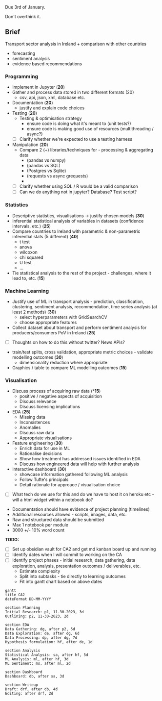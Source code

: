 Due 3rd of January.

Don't overthink it.

## Brief
Transport sector analysis in Ireland + comparison with other countries

- forecasting
- sentiment analysis
- evidence based recommendations

### Programming

- Implement in Jupyter (**20**)
- Gather and process data stored in two different formats (20)
	- csv, api, json, xml, database etc.
- Documentation (**20**)
	- justify and explain code choices
- Testing (**20**)
	- Testing & optimisation strategy 
		- ensure code is doing what it's meant to (unit tests?)
		- ensure code is making good use of resources (multithreading / async?)
  - [ ] Clarify whether we're expected to use a testing harness
- Manipulation (**20**)
	- Compare 2 (+) libraries/techniques for  - processing & aggregating data 
		- (pandas vs numpy) 
		- (pandas vs SQL)
		- (Postgres vs Sqlite)
		- (requests vs async grequests)
		- 
  - [ ] Clarify whether using SQL / R would be a valid comparison
  - [ ] Can we do anything not in jupyter? Database? Test script?
### Statistics

- Descriptive statistics, visualisations -> justify chosen models (**30**)
- Inferential statistical analysis of variables in datasets (confidence intervals, etc.) (**25**)
- Compare countries to Ireland with parametric & non-parametric inferential stats (5 different) (**40**)
	- t test
	- anova
	- wilcoxon
	- chi squared
	- U test
	- ...
 - Tie statistical analysis to the rest of the project - challenges, where it lead to, etc. (**15**)

### Machine Learning
- Justify use of ML in transport analysis - prediction, classification, clustering, sentiment analysis, recommendation, time series analysis (at least 2 methods) (**30**)
	- select hyperparameters with GridSearchCV
	- choose appropriate features
- Collect dataset about transport and perform sentiment analysis for producers/consumers PoV in Ireland (**25**)
- [ ] Thoughts on how to do this without twitter? News APIs?
- train/test splits, cross validation, appropriate metric choices -  validate modelling outcomes (**30**)
	- dimensionality reduction where appropriate
 - Graphics / table to compare ML modelling outcomes (**15**)

### Visualisation
- Discuss process of acquiring raw data (***15**)
	- positive / negative aspects of acquisition
	- Discuss relevance
	- Discuss licensing implications
- EDA (**25**)
	- Missing data
	- Inconsistences
	- Anomalies
	- Discuss raw data 
	- Appropriate visualisations
- Feature engineering (**30**)
	- Enrich data for use in ML
	- Rationalise decisions
	- Show how treatment has addressed issues identified in EDA
	- Discuss how engineered data will help with further analysis
- Interactive dashboard (**30**)
	- showcase information gathered following ML analysis
	- Follow Tufte's principals
	- Detail rationale for approace / visualisation choice
 - [ ] What tech do we use for this and do we have to host it on heroku etc - will a html widget within a notebook do?

- Documentation should have evidence of project planning (timelines)
- Additional resources allowed - scripts, images, data, etc.
- Raw and structured data should be submitted 
- Max 1 notebook per module
- 3000 +/- 10% word count


 __TODO:__ 
 - [ ] Set up obsidian vault for CA2 and get md kanban board up and running
 - [ ] Identify dates when I will commit to working on the CA
 - [ ] Identify project phases - initial research, data gathering, data exploration, analysis, presentation outcomes / deliverables, etc. 
	 - Estimate complexity
	 - Split into subtasks - tie directly to learning outcomes
	 - Fit into gantt chart based on above dates

```mermaid
gantt 
title CA2
dateFormat DD-MM-YYYY

section Planning
Initial Research: p1, 11-30-2023, 3d
Outlining: p2, 11-30-2023, 2d 

section EDA
Data Gathering: dg, after p2, 5d
Data Exploration: de, after dg, 6d
Data Processing: dp, after dg, 7d
Hypothesis formulation: hf, after de, 1d

section Analysis
Statistical Analysis: sa, after hf, 5d
ML Analysis: ml, after hf, 3d
ML Sentiment: ms, after ml, 2d

section Dashboard
Dashboard: db, after sa, 3d

section Writeup
Draft: drf, after db, 4d
Editing: after drf, 2d

```
